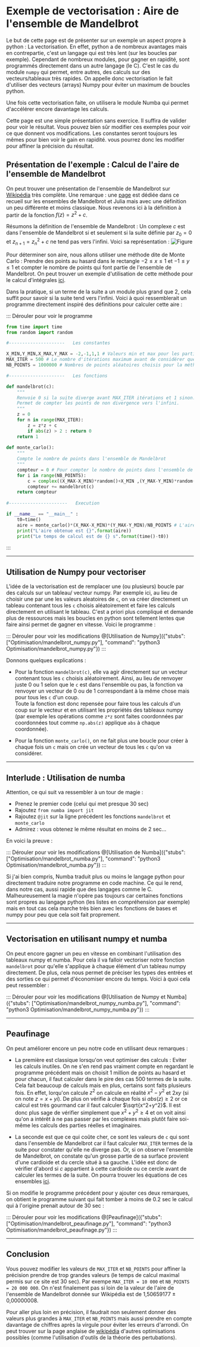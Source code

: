 # Exemple de vectorisation : Aire de l'ensemble de Mandelbrot

Le but de cette page est de présenter sur un exemple un aspect propre à python : La vectorisation. En effet, python a de nombreux avantages mais en contrepartie, c'est un langage qui est très lent (sur les boucles par exemple). Cependant de nombreux modules, pour gagner en rapidité, sont programmés directement dans un autre langage (le C). C'est le cas du module `numpy` qui permet, entre autres, des calculs sur des vecteurs/tableaux très rapides. On appelle donc vectorisation le fait d'utiliser des vecteurs (arrays) Numpy pour éviter un maximum de boucles python.

Une fois cette vectorisation faite, on utilisera le module Numba qui permet d'accélérer encore davantage les calculs. 

Cette page est une simple présentation sans exercice. Il suffira de valider pour voir le résultat. Vous pouvez bien sûr modifier ces exemples pour voir ce que donnent vos modifications. Les constantes seront toujours les mêmes pour bien voir le gain en rapidité. vous pourrez donc les modifier pour affiner la précision du résultat.


## Présentation de l'exemple : Calcul de l'aire de l'ensemble de Mandelbrot

On peut trouver une présentation de l'ensemble de Mandelbrot sur [Wikipédia](https://fr.wikipedia.org/wiki/Ensemble_de_Mandelbrot) très complète. Une remarque : une [page](https://tech.io/playgrounds/17176/recueil-dexercices-pour-apprendre-python-au-lycee/ensembles-de-mandelbrot-et-julia) est dédiée dans ce recueil sur les ensembles de Mandelbrot et Julia mais avec une définition un peu différente et moins classique. Nous revenons ici à la définition à partir de la fonction $`f(z)=z^2+c`$.

Résumons la définition de l'ensemble de Mandelbrot : Un complexe $`c`$ est dans l'ensemble de Mandelbrot si et seulement si la suite définie par $`z_0=0`$ et $`z_{n+1} = z_n^2+c`$ ne tend pas vers l'infini. Voici sa représentation : ![Figure](outputNB.png)

Pour déterminer son aire, nous allons utiliser une méthode dite de Monte Carlo : Prendre des points au hasard dans le rectangle $`-2\leq x \leq 1`$ et $`-1\leq y \leq 1`$ et compter le nombre de points qui font partie de l'ensemble de Mandelbrot. On peut trouver un exemple d'utilisation de cette méthode pour le calcul d'intégrales [ici](https://tech.io/playgrounds/e48b2dfc5efc85659bceec666e771ffe67171/recueil-dexercices-pour-apprendre-python-au-lycee/la-methode-de-monte-carlo).

Dans la pratique, si un terme de la suite a un module plus grand que 2, cela suffit pour savoir si la suite tend vers l'infini.
Voici à quoi ressemblerait un programme directement inspiré des définitions pour calculer cette aire :

::: Dérouler pour voir le programme
``` python runnable
from time import time
from random import random

#---------------------   Les constantes 

X_MIN,Y_MIN,X_MAX,Y_MAX = -2,-1,1,1 # Valeurs min et max pour les parties reelles et imaginaires
MAX_ITER = 500 # Le nombre d'itérations maximum avant de considérer que la suite ne diverge pas vers l'infini
NB_POINTS = 1000000 # Nombres de points aléatoires choisis pour la méthode de Monte Carlo

#---------------------   Les fonctions

def mandelbrot(c):
    """
    Renvoie 0 si la suite diverge avant MAX_ITER itérations et 1 sinon.
    Permet de compter les points de non divergence vers l'infini.
    """
    z = 0
    for n in range(MAX_ITER):
        z = z*z + c
        if abs(z) > 2 : return 0
    return 1
    
def monte_carlo():
    """
    Compte le nombre de points dans l'ensemble de Mandelbrot
    """
    compteur = 0 # Pour compter le nombre de points dans l'ensemble de Mandelbrot
    for i in range(NB_POINTS):
        c = complex((X_MAX-X_MIN)*random()+X_MIN ,(Y_MAX-Y_MIN)*random()+Y_MIN) # On choisit un nombre complexe aléatoire dont la partie réelle est entre X_MIN et X_MAX et la partie imaginaire entre Y_MIN et Y_MAX
        compteur += mandelbrot(c)
    return compteur
    
#----------------------   Execution

if __name__ == "__main__" :
    t0=time()
    aire = monte_carlo()*(X_MAX-X_MIN)*(Y_MAX-Y_MIN)/NB_POINTS # L'aire de la courbe est la proportion de points * aire totale du rectangle
    print("L'aire obtenue est {}".format(aire))
    print("Le temps de calcul est de {} s".format(time()-t0))
```
:::

---

## Utilisation de Numpy pour vectoriser

L'idée de la vectorisation est de remplacer une (ou plusieurs) boucle par des calculs sur un tableau/ vecteur numpy. Par exemple ici, au lieu de choisir une par une les valeurs aleatoires de `c`, on va créer directement un tableau contenant tous les `c` choisis aléatoirement et faire les calculs directement en utilisant le tableau. C'est a priori plus compliqué et demande plus de ressources mais les boucles en python sont tellement lentes que faire ainsi permet de gagner en vitesse. Voici le programme :

::: Dérouler pour voir les modifications
@[Utilisation de Numpy]({"stubs": ["Optimisation/mandelbrot_numpy.py"], "command": "python3 Optimisation/mandelbrot_numpy.py"})
:::

Donnons quelques explications :

- Pour la fonction `mandelbrot(c)`, elle va agir directement sur un vecteur contenant tous les `c` choisis aléatoirement. Ainsi, au lieu de renvoyer juste 0 ou 1 selon que le `c` est dans l'ensemble ou pas, la fonction va renvoyer un vecteur de 0 ou de 1 correspondant à la même chose mais pour tous les `c` d'un coup.  
Toute la fonction est donc repensée pour faire tous les calculs d'un coup sur le vecteur et en utilisant les propriétés des tableaux numpy (par exemple les opérations comme `z*z` sont faites coordonnées par coordonnées tout comme `np.abs(z)` applique `abs` à chaque coordonnée).

- Pour la fonction `monte_carlo()`, on ne fait plus une boucle pour créer à chaque fois un `c` mais on crée un vecteur de tous les `c` qu'on va considérer.

---

## Interlude : Utilisation de numba

Attention, ce qui suit va ressembler à un tour de magie :  
- Prenez le premier code (celui qui met presque 30 sec)
- Rajoutez `from numba import jit`
- Rajoutez `@jit` sur la ligne précédent les fonctions `mandelbrot` et `monte_carlo`
- Admirez : vous obtenez le même résultat en moins de 2 sec...

En voici la preuve :

::: Dérouler pour voir les modifications
@[Utilisation de Numba]({"stubs": ["Optimisation/mandelbrot_numba.py"], "command": "python3 Optimisation/mandelbrot_numba.py"})
:::

Si j'ai bien compris, Numba traduit plus ou moins le langage python pour directement traduire notre programme en code machine. Ce qui le rend, dans notre cas, aussi rapide que des langages comme le C. Malheureusement la magie n'opère pas toujours car certaines fonctions sont propres au langage python (les listes en compréhension par exemple) mais en tout cas cela marche très bien avec les fonctions de bases et numpy pour peu que cela soit fait proprement. 

---

## Vectorisation en utilisant numpy et numba

On peut encore gagner un peu en vitesse en combinant l'utilisation des tableaux numpy et numba. Pour cela il va falloir vectoriser notre fonction `mandelbrot` pour qu'elle s'applique à chaque élément d'un tableau numpy directement. De plus, cela nous permet de préciser les types des entrées et des sorties ce qui permet d'économiser encore du temps. Voici à quoi cela peut ressembler : 

::: Dérouler pour voir les modifications
@[Utilisation de Numpy et Numba]({"stubs": ["Optimisation/mandelbrot_numpy_numba.py"], "command": "python3 Optimisation/mandelbrot_numpy_numba.py"})
:::

---

## Peaufinage

On peut améliorer encore un peu notre code en utilisant deux remarques :

- La première est classique lorsqu'on veut optimiser des calculs : Eviter les calculs inutiles.  On ne s'en rend pas vraiment compte en regardant le programme précédent mais on choisit 1 million de points au hasard et pour chacun, il faut calculer dans le pire des cas 500 termes de la suite. Cela fait beaucoup de calculs mais en plus, certains sont faits plusieurs fois. En effet, lorqu'on calcule $`z^2`$ on calcule en réalité $`x^2 - y^2`$ et $`2xy`$ (si on note $`z=x+yi`$). De plus on vérifie à chaque fois si $`abs(z)\geq 2`$ or ce calcul est très gourmand car il faut calculer $`\sqrt{x^2+y^2}`$. Il est donc plus sage de vérifier simplement que $`x^2+y^2\geq 4`$ et on voit ainsi qu'on a intérêt à ne pas passer par les complexes mais plutôt faire soi-même les calculs des parties réelles et imaginaires.

- La seconde est que ce qui coûte cher, ce sont les valeurs de `c` qui sont dans l'ensemble de Mandelbrot car il faut calculer `MAX_ITER` termes de la suite pour constater qu'elle ne diverge pas. Or, si on observe l'ensemble de Mandelbrot, on constate qu'un grosse partie de sa surface provient d'une cardioide et du cercle situé à sa gauche. L'idée est donc de vérifier d'abord si $`c`$ appartient à cette cardioide ou ce cercle avant de calculer les termes de la suite. On pourra trouver les équations de ces ensembles [ici](https://fr.wikipedia.org/wiki/Ensemble_de_Mandelbrot#Cardio%C3%AFde_/_bourgeon_principal). 

Si on modifie le programme précédent pour y ajouter ces deux remarques, on obtient le programme suivant qui fait tomber à moins de 0.2 sec le calcul qui à l'origine prenait autour de 30 sec :

::: Dérouler pour voir les modifications
@[Peaufinage]({"stubs": ["Optimisation/mandelbrot_peaufinage.py"], "command": "python3 Optimisation/mandelbrot_peaufinage.py"})
:::

---

## Conclusion

Vous pouvez modifier les valeurs de `MAX_ITER` et `NB_POINTS` pour affiner la précision prendre de trop grandes valeurs (le temps de calcul maximal permis sur ce site est 30 sec). Par exempe `MAX_ITER = 10 000` et `NB_POINTS = 20 000 000`. On n'est finalement pas si loin de la valeur de l'aire de l'ensemble de Mandelbrot donnée sur Wikipédia est de 1,50659177 ± 0,00000008.

Pour aller plus loin en précision, il faudrait non seulement donner des valeurs plus grandes à `MAX_ITER` et `NB_POINTS` mais aussi prendre en compte davantage de chiffres après la virgule pour éviter les erreurs d'arrondi. On peut trouver sur la page anglaise de [wikipédia](https://en.wikipedia.org/wiki/Mandelbrot_set#Optimizations) d'autres optimisations possibles (comme l'utilisation d'outils de la théorie des pertubations).

